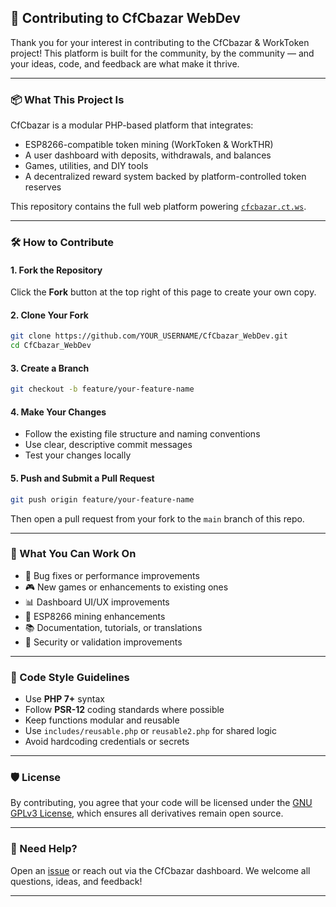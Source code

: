 ## 🤝 Contributing to CfCbazar WebDev

Thank you for your interest in contributing to the CfCbazar & WorkToken project! This platform is built for the community, by the community — and your ideas, code, and feedback are what make it thrive.

---

### 📦 What This Project Is

CfCbazar is a modular PHP-based platform that integrates:

- ESP8266-compatible token mining (WorkToken & WorkTHR)
- A user dashboard with deposits, withdrawals, and balances
- Games, utilities, and DIY tools
- A decentralized reward system backed by platform-controlled token reserves

This repository contains the full web platform powering [`cfcbazar.ct.ws`](http://cfcbazar.ct.ws).

---

### 🛠️ How to Contribute

#### 1. Fork the Repository

Click the **Fork** button at the top right of this page to create your own copy.

#### 2. Clone Your Fork

```bash
git clone https://github.com/YOUR_USERNAME/CfCbazar_WebDev.git
cd CfCbazar_WebDev
```

#### 3. Create a Branch

```bash
git checkout -b feature/your-feature-name
```

#### 4. Make Your Changes

- Follow the existing file structure and naming conventions
- Use clear, descriptive commit messages
- Test your changes locally

#### 5. Push and Submit a Pull Request

```bash
git push origin feature/your-feature-name
```

Then open a pull request from your fork to the `main` branch of this repo.

---

### 🧪 What You Can Work On

- 🔧 Bug fixes or performance improvements
- 🎮 New games or enhancements to existing ones
- 📊 Dashboard UI/UX improvements
- 📡 ESP8266 mining enhancements
- 📚 Documentation, tutorials, or translations
- 🔐 Security or validation improvements

---

### 📏 Code Style Guidelines

- Use **PHP 7+** syntax
- Follow **PSR-12** coding standards where possible
- Keep functions modular and reusable
- Use `includes/reusable.php` or `reusable2.php` for shared logic
- Avoid hardcoding credentials or secrets

---

### 🛡️ License

By contributing, you agree that your code will be licensed under the [GNU GPLv3 License](LICENSE), which ensures all derivatives remain open source.

---

### 💬 Need Help?

Open an [issue](https://github.com/ArakelTheDragon/CfCbazar_WebDev/issues) or reach out via the CfCbazar dashboard. We welcome all questions, ideas, and feedback!

---
